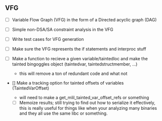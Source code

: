 ## VFG
- [ ] Variable Flow Graph (VFG) in the form of a Directed acyclic graph (DAG)
- [ ] Simple non-DSA/SA constraint analysis in the VFG
- [ ] Write test cases for VFG generation
- [ ] Make sure the VFG represents the if statements and interproc stuff

- [ ] Make a function to recieve a given variable/taintedloc and make the tainted bingoggles object (taintedvar, taintedstructmember, ...)
    - this will remove a ton of redundant code and what not

- [] Make a tracking option for tainted offsets of variables (TaintedVarOffset)
    - will need to make a get_mlil_tainted_var_offset_refs or something

  - [ ] Memoize results; still trying to find out how to serialize it effectively, this is really useful for things like when your analyzing many binaries and they all use the same libc or something.
